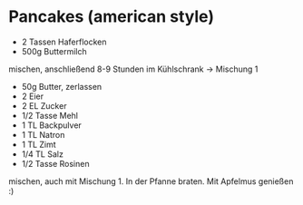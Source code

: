 # Pancakes (american style)

* 2 Tassen Haferflocken
* 500g Buttermilch

mischen, anschließend 8-9 Stunden im Kühlschrank -> Mischung 1

* 50g Butter, zerlassen
* 2 Eier
* 2 EL Zucker
* 1/2 Tasse Mehl
* 1 TL Backpulver
* 1 TL Natron
* 1 TL Zimt
* 1/4 TL Salz
* 1/2 Tasse Rosinen

mischen, auch mit Mischung 1. In der Pfanne braten. Mit Apfelmus genießen :)

